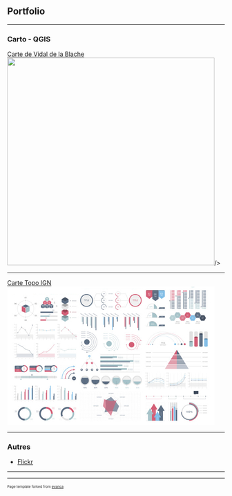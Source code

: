 ## Portfolio

---

### Carto - QGIS

[Carte de Vidal de la Blache](/articles/vidal_relief)
<img src="https://i.imgur.com/dKTamjr.jpg" width="480" height="480">/>

---
[Carte Topo IGN](/articles/cartetopoign)
<img src="images/dummy_thumbnail.jpg?raw=true"/>

---

### Autres

- [Flickr](https://www.flickr.com/people/185293507@N04/)

---




---
<p style="font-size:8px">Page template forked from <a href="https://github.com/evanca/quick-portfolio">evanca</a></p>
<!-- Remove above link if you don't want to attibute -->
